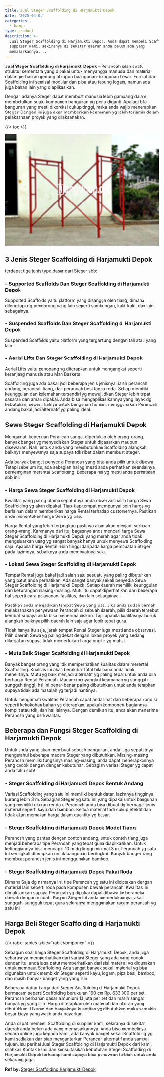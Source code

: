 ```yaml
---
title: Jual Steger Scaffolding di Harjamukti Depok
date: '2025-04-01'
categories:
  - harga
type: product
description: >-
  Jual Steger Scaffolding di Harjamukti Depok. Anda dapat membeli Scaffolding di
  supplier kami, sekiranya di sekitar daerah anda belum ada yang
  memasarkannya....
---
```


**Jual Steger Scaffolding di Harjamukti Depok** – Perancah ialah suatu struktur sementara yang dipakai untuk menyangga manusia dan material dalam perbaikan gedung ataupun baangunan-bangunan besar. Format dari Scaffolding ini semisal modular dan pipa atau tabung logam, namun ada juga bahan lain yang diaplikasikan.

Dengan adanya Steger dapat membuat manusia lebih gampang dalam membetulkan suatu komponen bangunan yg perlu diganti. Apalagi bila bangunan yang mesti dikoreksi cukup tinggi, maka anda wajib menerapkan Steger. Dengan ini juga akan memberikan keamanan yg lebih terjamin dalam pelaksanaan proyek yang dilaksanakan.

{{< toc >}}

![Jual Steger Scaffolding di Harjamukti Depok](/images/sewa-scaffolding-steger-27.png)

## 3 Jenis Steger Scaffolding di Harjamukti Depok

terdapat tiga jenis type dasar dari Steger sbb:

### \- Supported Scaffolds Dan Steger Scaffolding di Harjamukti Depok

Supported Scaffolds yaitu platform yang disangga oleh tiang, dimana dilengkapi dg pendorong yang lain seperti sambungan, kaki-kaki, dan lain sebagainya.

### \- Suspended Scaffolds Dan Steger Scaffolding di Harjamukti Depok

Suspended Scaffolds yaitu platform yang tergantung dengan tali atau yang lain.

### \- Aerial Lifts Dan Steger Scaffolding di Harjamukti Depok

Aerial Lifts yaitu penopang yg diterapkan untuk mengangkat seperti keranjang manusia atau Man Baskets

Scaffolding juga ada bakal jadi beberapa jenis jenisnya, ialah perancah andang, perancah tiang, dan perancah besi tanpa roda. Setiap memiliki keunggulan dan kelemahan tersendiri yg mewujudkan Steger lebih tepat sasaran dan aman dipakai. Anda bisa mengaplikasikannya yang layak dg kebutuhan, seperti halnya untuk bangunan hunian, menggunakan Perancah andang bakal jadi alternatif yg paling ideal.

## Sewa Steger Scaffolding di Harjamukti Depok

Mengamati keperluan Perancah sangat diperlukan oleh orang-orang, banyak banget yg menyediakan Steger untuk dipasarkan maupun disewakan. Nah, untuk anda yang membutuhkan Scaffolding alangkah baiknya menyewanya saja supaya tdk ribet dalam membuat steger.

Ada banyak banget penyedia Perancah yang bisa anda pilih untuk disewa. Tetapi sebelum itu, ada sebagian hal yg mesti anda perhatikan seandainya berkeinginan merental Scaffolding. Beberapa hal yg mesti anda perhatikan sbb ini:

### \- Harga Sewa Steger Scaffolding di Harjamukti Depok

Kwalitas yang paling utama sepatutnya anda observasi ialah harga Sewa Scaffolding yg akan dipakai. Tiap-tiap tempat mempunyai poin harga yg berlainan dalam memberikan harga Rental terhadap customernya. Pastikan anda menentukan harga Sewa yg pas.

Harga Rental yang lebih terjangkau pastinya akan akan menjadi serbuan orang-orang. Karenanya dari itu, bagusnya anda mencari harga Sewa Steger Scaffolding di Harjamukti Depok yang murah agar anda tidak mengeluarkan uang yg sangat banyak hanya untuk menyewa Scaffolding saja. Apabila harga Rental lebih tinggi daripada harga pembuatan Steger pada lazimnya, sebaiknya anda membuatnya saja.

### \- Lokasi Sewa Steger Scaffolding di Harjamukti Depok

Tempat Rental juga bakal jadi salah satu sesuatu yang paling dibutuhkan yang patut anda perhatikan. Ada sangat banyak sekali penyedia Sewa Steger Scaffolding di Harjamukti Depok. Setiap daerah memiliki keunggulan dan kekurangan masing-masing. Mutu itu dapat diperhatikan dari beberapa hal seperti cara pelayanan, fasilitas, dan lain sebagainya.

Pastikan anda menjadikan tempat Sewa yang pas. Jika anda sudah pernah melaksanakan penyewaan Perancah di sebuah daerah, pilih daerah tersebut kembali supaya anda bisa menerima diskon. Tapi apabila kualitasnya buruk alangkah baiknya pilih daerah lain saja agar lebih tepat guna.

Tidak hanya itu saja, jarak tempat Rental Steger juga mesti anda observasi. Pilih daerah Sewa yg paling dekat dengan lokasi proyek yang sedang dikerjakan supaya tidak memerlukan harga ongkir yg mahal.

### \- Mutu Baik Steger Scaffolding di Harjamukti Depok

Banyak banget orang yang tdk memperhatikan kualitas dalam merental Scaffolding. Kualitas ini akan berakibat fatal bilamana anda tidak menelitinya. Mutu yg baik menjadi alternatif yg paling tepat untuk anda bila berharap Rental Perancah. Macam menyangkut keamanan yg sungguh-sungguh tinggi, hal ini benar-benar paling dibutuhkan untuk anda terapkan supaya tidak ada masalah yg terjadi nantinya.

Untuk mengamati kwalitas Perancah dapat anda lihat dari beberapa kondisi seperti kekokohan bahan yg diterapkan, apakah komponen-bagiannya komplit atau tdk, dan hal lainnya. Dengan demikian itu, anda akan menerima Perancah yang berkwalitas.

## Beberapa dan Fungsi Steger Scaffolding di Harjamukti Depok

Untuk anda yang akan membuat sebuah bangunan, anda juga sepatutnya mengetahui beberapa macam Steger yang dibutuhkan. Masing-masing Perancah memiliki fungsinya masing-masing, anda dapat menerapkannya yang cocok dengan dengan kebutuhan. Sebagian variasi Steger yg dapat anda tahu sbb!

### \- Steger Scaffolding di Harjamukti Depok Bentuk Andang

Variasi Scaffolding yang satu ini memiliki bentuk datar, lazimnya tingginya kurang lebih 3 m. Sebagian Steger yg satu ini yang dipakai untuk bangunan yang memiliki ukuran rendah. Perancah anda bisa dibuat dg berbagai jenis material seperti kayu dan bamboo. Kedua material tadi cukup efektif dan tidak akan memakan harga dalam quantity yg besar.

### \- Steger Scaffolding di Harjamukti Depok Model Tiang

Perancah yang pantas dengan contoh andang, untuk contoh tiang juga menjadi beberapa tipe Perancah yang tepat guna diaplikasikan. Untuk ketinggiannya bisa mencapai 10 m dg tinggi minimal 3 m. Perancah yg satu ini seringkali diterapkan untuk bangunan bertingkat. Banyak banget yang membuat perancah jenis ini menggunakan bamboo.

### \- Steger Scaffolding di Harjamukti Depok Pakai Roda

Dimana Saja dg namanya ini, tipe Perancah yg satu ini diciptakan dengan material lain seperti roda pada komponen bawah perancah. Kwalitas ini dimaksudkan supaya Perancah yg dipakai dapat dibawa ke beraneka daerah dengan mudah. Ragam Steger ini anda memerlukannya, akan sungguh-sungguh tepat guna sekiranya menggunakan ragam perancah yg satu ini.

## Harga Beli Steger Scaffolding di Harjamukti Depok

{{< table-tables table="tableKomponen" >}}

Sebagian soal harga Steger Scaffolding di Harjamukti Depok, anda juga seharusnya memperhatikan dari variasi Steger yang ada yang cocok dengan itu, anda juga patut memperhatikan dari sisi material yg digunakan untuk membaut Scaffolding. Ada sangat banyak sekali material yg bisa digunakan untuk membikin Steger seperti kayu, logam, pipa besi, bamboo, dan masih banyak banget yang yang lain.

Beberapa daftar harga dari Steger Scaffolding di Harjamukti Depok bermacam seperti Scaffolding berukuran 190 cm Rp. 633.000 per set, Perancah berbahan dasar almunium 13 juta per set dan masih sangat banyak yg yang lain. Harga ditetapkan oleh material dan ukuran yang dibutuhkan. Ukuran dan banyaknya kuantitas yg dibutuhkan maka semakin besar biaya yang wajib anda bayarkan.

Anda dapat membeli Scaffolding di supplier kami, sekiranya di sekitar daerah anda belum ada yang memasarkannya. Anda bisa membelinya secara online juga kepada kami, ada banyak banget sekali Scaffolding yg kami sediakan dan siap mengantarkan Perancah alternatif anda sampai tujuan. isu perihal Jual Steger Scaffolding di Harjamukti Depok dari kami, silahkan Kontak kami dan konsultasikan kebutuhan Steger Scaffolding di Harjamukti Depok terhadap kami supaya bisa penawran terbiak untuk anda sekarang juga.

**Ref by:** [Steger Scaffolding Harjamukti Depok](https://id.wikipedia.org/wiki/Steger)
